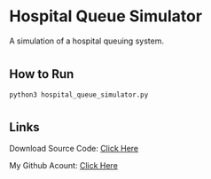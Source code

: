 # Hospital Queue Simulator
A simulation of a hospital queuing system.

#
## How to Run
```
python3 hospital_queue_simulator.py
```

#
## Links

Download Source Code: [Click Here](https://github.com/dori-dev/hospital-queue-simulator/archive/refs/heads/main.zip)

My Github Acount: [Click Here](https://github.com/dori-dev/)
